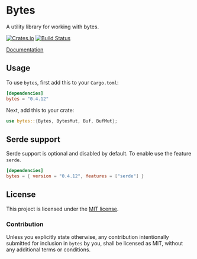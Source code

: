 # Bytes

A utility library for working with bytes.

[![Crates.io][crates-badge]][crates-url]
[![Build Status][azure-badge]][azure-url]

[crates-badge]: https://img.shields.io/crates/v/bytes.svg
[crates-url]: https://crates.io/crates/bytes
[azure-badge]: https://dev.azure.com/tokio-rs/Tokio/_apis/build/status/tokio-rs.bytes?branchName=master
[azure-url]: https://dev.azure.com/tokio-rs/bytes/_build/latest?definitionId=3&branchName=master

[Documentation](https://docs.rs/bytes)

## Usage

To use `bytes`, first add this to your `Cargo.toml`:

```toml
[dependencies]
bytes = "0.4.12"
```

Next, add this to your crate:

```rust
use bytes::{Bytes, BytesMut, Buf, BufMut};
```

## Serde support

Serde support is optional and disabled by default. To enable use the feature `serde`.

```toml
[dependencies]
bytes = { version = "0.4.12", features = ["serde"] }
```

## License

This project is licensed under the [MIT license](LICENSE).

### Contribution

Unless you explicitly state otherwise, any contribution intentionally submitted
for inclusion in `bytes` by you, shall be licensed as MIT, without any additional
terms or conditions.

